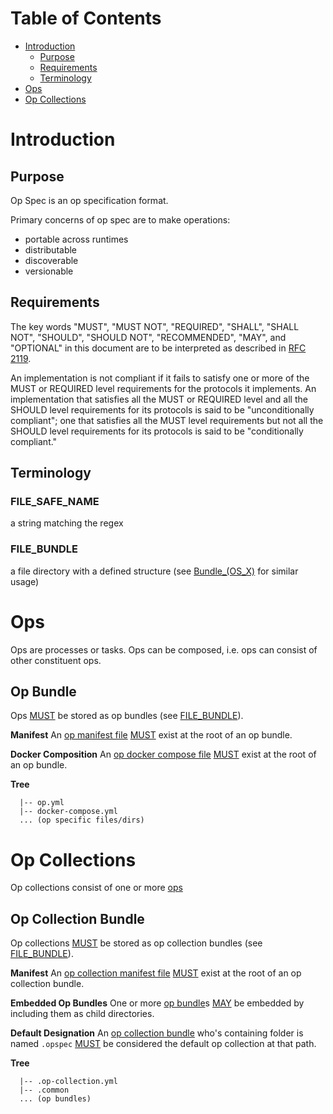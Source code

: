 # Table of Contents
- [Introduction](#introduction)
    - [Purpose](#purpose)
    - [Requirements](#requirements)
    - [Terminology](#terminology)
- [Ops](#ops)
- [Op Collections](#op-collections)

# Introduction

## Purpose
Op Spec is an op specification format.

Primary concerns of op spec are to make operations:
- portable across runtimes
- distributable
- discoverable
- versionable

## Requirements
The key words "MUST", "MUST NOT", "REQUIRED", "SHALL", "SHALL NOT", "SHOULD", "SHOULD NOT", 
"RECOMMENDED", "MAY", and "OPTIONAL" in this document are to be interpreted as described in 
[RFC 2119](https://tools.ietf.org/html/rfc2119).

An implementation is not compliant if it fails to satisfy one or more of the MUST or REQUIRED 
level requirements for the protocols it implements. An implementation that satisfies all the MUST or 
REQUIRED level and all the SHOULD level requirements for its protocols is said to be "unconditionally 
compliant"; one that satisfies all the MUST level requirements but not all the SHOULD level 
requirements for its protocols is said to be "conditionally compliant."

## Terminology

### FILE_SAFE_NAME
a string matching the regex 

### FILE_BUNDLE
a file directory with a defined structure (see <a href="https://en.wikipedia.org/wiki/Bundle_(OS_X)">Bundle_(OS_X)</a> for similar usage)


# Ops
Ops are processes or tasks. Ops can be composed, i.e. ops can consist of other constituent ops. 

## Op Bundle
Ops [MUST](./index.md#requirements) be stored as op bundles (see [FILE_BUNDLE](#file_bundle)).

**Manifest**
An [op manifest file](op-manifest-file.md) [MUST](./index.md#requirements) 
exist at the root of an op bundle.

**Docker Composition**
An [op docker compose file](./op-docker-compose-file.md) [MUST](./index.md#requirements) 
exist at the root of an op bundle.

**Tree**
```TEXT
  |-- op.yml
  |-- docker-compose.yml
  ... (op specific files/dirs)
```

# Op Collections
Op collections consist of one or more [ops](#ops)

## Op Collection Bundle
Op collections [MUST](./index.md#requirements) be stored as op collection bundles (see [FILE_BUNDLE](#file_bundle)).

**Manifest**
An [op collection manifest file](op-collection-manifest-file.md)
[MUST](./index.md#requirements) exist at the root of an op collection bundle.

**Embedded Op Bundles**
One or more [op bundle](#op-bundle)s [MAY](./index.md#requirements) be embedded
by including them as child directories.

**Default Designation** 
An [op collection bundle](#op-collection-bundle) who's containing folder is named `.opspec` 
[MUST](./index.md#requirements) be considered the default op collection at that path.

**Tree**
```TEXT
  |-- .op-collection.yml
  |-- .common
  ... (op bundles)
```
